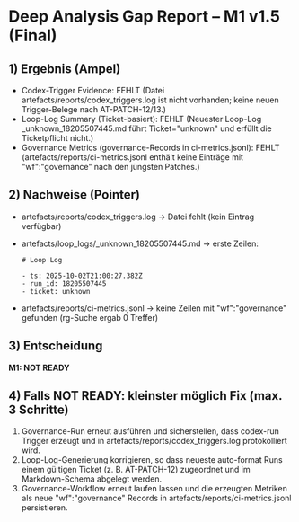 # Deep Analysis Gap Report – M1 v1.5 (Final)

## 1) Ergebnis (Ampel)

- Codex-Trigger Evidence: FEHLT (Datei artefacts/reports/codex_triggers.log ist nicht vorhanden; keine neuen Trigger-Belege nach AT-PATCH-12/13.)
- Loop-Log Summary (Ticket-basiert): FEHLT (Neuester Loop-Log \_unknown_18205507445.md führt Ticket="unknown" und erfüllt die Ticketpflicht nicht.)
- Governance Metrics (governance-Records in ci-metrics.jsonl): FEHLT (artefacts/reports/ci-metrics.jsonl enthält keine Einträge mit "wf":"governance" nach den jüngsten Patches.)

## 2) Nachweise (Pointer)

- artefacts/reports/codex_triggers.log → Datei fehlt (kein Eintrag verfügbar)
- artefacts/loop_logs/\_unknown_18205507445.md → erste Zeilen:

  ```
  # Loop Log

  - ts: 2025-10-02T21:00:27.382Z
  - run_id: 18205507445
  - ticket: unknown
  ```

- artefacts/reports/ci-metrics.jsonl → keine Zeilen mit "wf":"governance" gefunden (rg-Suche ergab 0 Treffer)

## 3) Entscheidung

**M1: NOT READY**

## 4) Falls NOT READY: kleinster möglich Fix (max. 3 Schritte)

1. Governance-Run erneut ausführen und sicherstellen, dass codex-run Trigger erzeugt und in artefacts/reports/codex_triggers.log protokolliert wird.
2. Loop-Log-Generierung korrigieren, so dass neueste auto-format Runs einem gültigen Ticket (z. B. AT-PATCH-12) zugeordnet und im Markdown-Schema abgelegt werden.
3. Governance-Workflow erneut laufen lassen und die erzeugten Metriken als neue "wf":"governance" Records in artefacts/reports/ci-metrics.jsonl persistieren.
